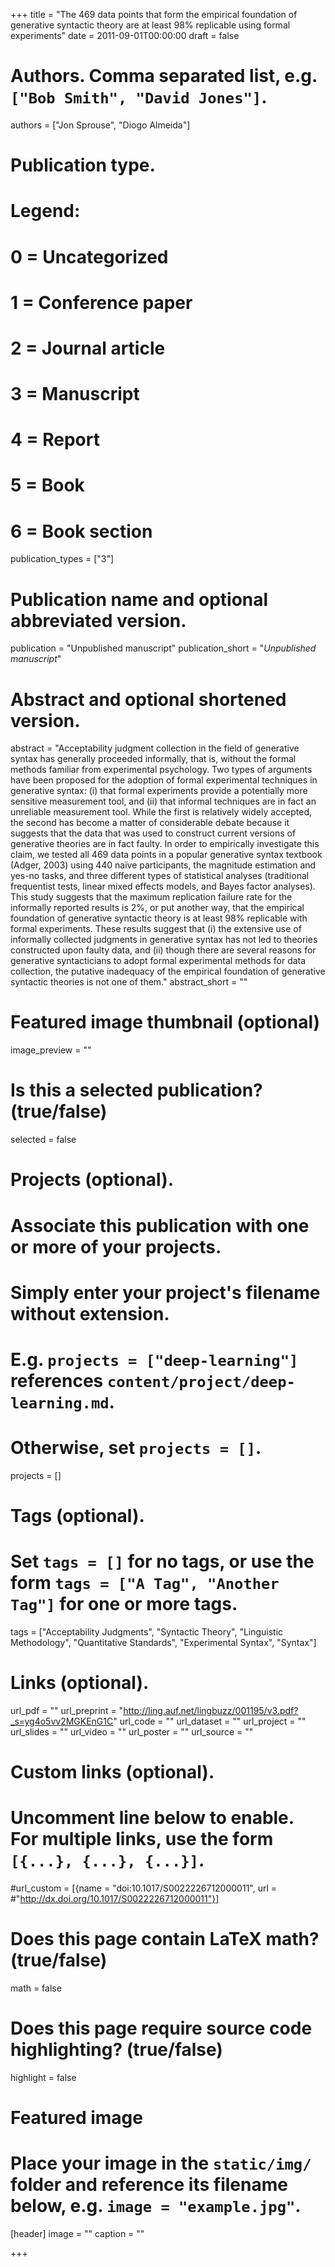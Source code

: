 +++
title = "The 469 data points that form the empirical foundation of generative syntactic theory are at least 98% replicable using formal experiments"
date = 2011-09-01T00:00:00
draft = false

# Authors. Comma separated list, e.g. `["Bob Smith", "David Jones"]`.
authors = ["Jon Sprouse", "Diogo Almeida"]

# Publication type.
# Legend:
# 0 = Uncategorized
# 1 = Conference paper
# 2 = Journal article
# 3 = Manuscript
# 4 = Report
# 5 = Book
# 6 = Book section
publication_types = ["3"]

# Publication name and optional abbreviated version.
publication = "Unpublished manuscript"
publication_short = "*Unpublished manuscript*"

# Abstract and optional shortened version.
abstract = "Acceptability judgment collection in the field of generative syntax has generally proceeded informally, that is, without the formal methods familiar from experimental psychology. Two types of arguments have been proposed for the adoption of formal experimental techniques in generative syntax: (i) that formal experiments provide a potentially more sensitive measurement tool, and (ii) that informal techniques are in fact an unreliable measurement tool. While the first is relatively widely accepted, the second has become a matter of considerable debate because it suggests that the data that was used to construct current versions of generative theories are in fact faulty. In order to empirically investigate this claim, we tested all 469 data points in a popular generative syntax textbook (Adger, 2003) using 440 naïve participants, the magnitude estimation and yes-no tasks, and three different types of statistical analyses (traditional frequentist tests, linear mixed effects models, and Bayes factor analyses). This study suggests that the maximum replication failure rate for the informally reported results is 2%, or put another way, that the empirical foundation of generative syntactic theory is at least 98% replicable with formal experiments. These results suggest that (i) the extensive use of informally collected judgments in generative syntax has not led to theories constructed upon faulty data, and (ii) though there are several reasons for generative syntacticians to adopt formal experimental methods for data collection, the putative inadequacy of the empirical foundation of generative syntactic theories is not one of them."
abstract_short = ""

# Featured image thumbnail (optional)
image_preview = ""

# Is this a selected publication? (true/false)
selected = false

# Projects (optional).
#   Associate this publication with one or more of your projects.
#   Simply enter your project's filename without extension.
#   E.g. `projects = ["deep-learning"]` references `content/project/deep-learning.md`.
#   Otherwise, set `projects = []`.
projects = []

# Tags (optional).
#   Set `tags = []` for no tags, or use the form `tags = ["A Tag", "Another Tag"]` for one or more tags.
tags = ["Acceptability Judgments", "Syntactic Theory", "Linguistic Methodology", "Quantitative Standards", "Experimental Syntax", "Syntax"]

# Links (optional).
url_pdf = ""
url_preprint = "http://ling.auf.net/lingbuzz/001195/v3.pdf?_s=yg4o5vv2MGKEnG1C"
url_code = ""
url_dataset = ""
url_project = ""
url_slides = ""
url_video = ""
url_poster = ""
url_source = ""


# Custom links (optional).
#   Uncomment line below to enable. For multiple links, use the form `[{...}, {...}, {...}]`.
#url_custom = [{name = "doi:10.1017/S0022226712000011", url = #"http://dx.doi.org/10.1017/S0022226712000011"}]

# Does this page contain LaTeX math? (true/false)
math = false

# Does this page require source code highlighting? (true/false)
highlight = false

# Featured image
# Place your image in the `static/img/` folder and reference its filename below, e.g. `image = "example.jpg"`.
[header]
image = ""
caption = ""

+++
